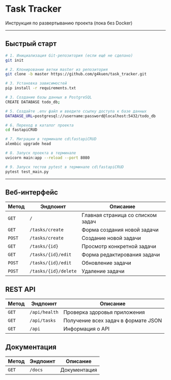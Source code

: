 # Task Tracker

Инструкция по развертыванию проекта (пока без Docker)

---

## Быстрый старт

```bash
# 1. Инициализация Git-репозитория (если ещё не сделано)
git init

# 2. Клонирование ветки master из репозитория
git clone -b master https://github.com/g4kuen/task_tracker.git

# 3. Установка зависимостей
pip install -r requirements.txt

# 3. Создание базы данных в PostgreSQL
CREATE DATABASE todo_db;

# 5. Создайте .env файл и введите ссылку доступа к базе данных
DATABASE_URL=postgresql://username:password@localhost:5432/todo_db

# 6. Переход в каталог проекта
cd fastapiCRUD

# 7. Миграции в терминале cd\fastapiCRUD
alembic upgrade head

# 8. Запуск проекта в терминале
uvicorn main:app --reload --port 8080

# 9. Запуск тестов pytest в терминале cd\fastapiCRUD
pytest test_main.py

```

---
## Веб-интерфейс

| Метод | Эндпоинт | Описание |
|-------|----------|----------|
| `GET` | `/` | Главная страница со списком задач |
| `GET` | `/tasks/create` | Форма создания новой задачи |
| `POST` | `/tasks/create` | Создание новой задачи |
| `GET` | `/tasks/{id}` | Просмотр конкретной задачи |
| `GET` | `/tasks/{id}/edit` | Форма редактирования задачи |
| `POST` | `/tasks/{id}/edit` | Обновление задачи |
| `POST` | `/tasks/{id}/delete` | Удаление задачи |

## REST API

| Метод | Эндпоинт | Описание |
|-------|----------|----------|
| `GET` | `/api/health` | Проверка здоровья приложения |
| `GET` | `/api/tasks` | Получение всех задач в формате JSON |
| `GET` | `/api` | Информация о API |

## Документация

| Метод | Эндпоинт | Описание     |
|-------|----------|--------------|
| `GET` | `/docs` | Документация |

